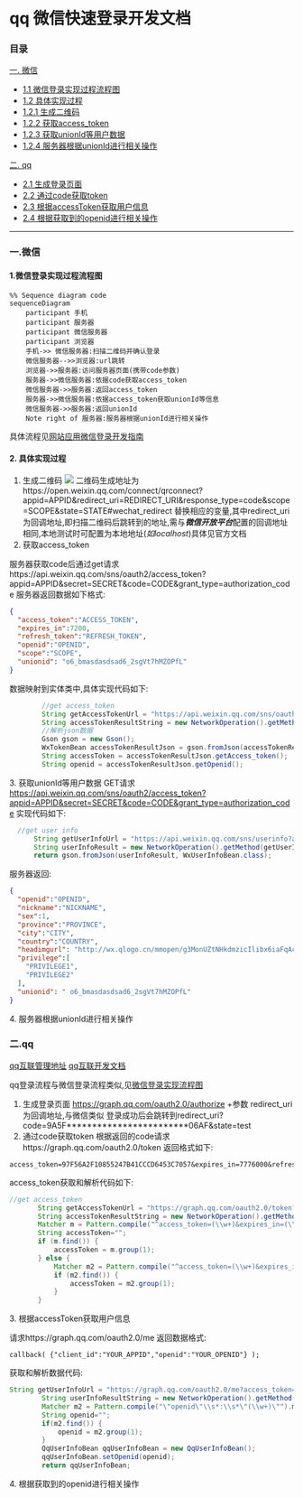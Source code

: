 qq 微信快速登录开发文档
======
### 目录
[一. 微信](#1)
  - [1.1 微信登录实现过程流程图](#1)
  - [1.2 具体实现过程](#1.2)
  - [1.2.1 生成二维码](#1.2.1)
  - [1.2.2 获取access_token](#1.2.2)
  - [1.2.3 获取unionId等用户数据](#1.2.3)
  - [1.2.4 服务器根据unionId进行相关操作](#1.2.4)

[二. qq](#2)
- [2.1 生成登录页面](#2.1)
- [2.2 通过code获取token](#2.2)
- [2.3 根据accessToken获取用户信息](#2.3)
- [2.4 根据获取到的openid进行相关操作](#2.4)

-------

<span id="1"></span>
### 一.微信
<span id="1.1"></span>
#### 1.微信登录实现过程流程图
```mermaid
%% Sequence diagram code
sequenceDiagram
    participant 手机
    participant 服务器
    participant 微信服务器
    participant 浏览器
    手机->> 微信服务器:扫描二维码并确认登录
    微信服务器-->>浏览器:url跳转
    浏览器->>服务器:访问服务器页面(携带code参数)
    服务器->>微信服务器:依据code获取access_token
    微信服务器->>服务器:返回access_token
    服务器->>微信服务器:依据access_token获取unionId等信息
    微信服务器->>服务器:返回unionId
    Note right of 服务器:服务器根据unionId进行相关操作
```
具体流程见[网站应用微信登录开发指南](https://open.weixin.qq.com/cgi-bin/showdocument?action=dir_list&t=resource/res_list&verify=1&id=open1419316505&token=9b2933f7ee2d51c465f310a1d41661d14dfc62d9&lang=zh_CN)
<span id="1.2"></span>
#### 2. 具体实现过程
<span id="1.2.1"></span>
  1. 生成二维码
![](https://res.wx.qq.com/open/zh_CN/htmledition/res/img/pic/web-wxlogin/12168b9.png)
二维码生成地址为https://open.weixin.qq.com/connect/qrconnect?appid=APPID&redirect_uri=REDIRECT_URI&response_type=code&scope=SCOPE&state=STATE#wechat_redirect
 替换相应的变量,其中redirect_uri为回调地址,即扫描二维码后跳转到的地址,需与***微信开放平台***配置的回调地址相同,本地测试时可配置为本地地址(_如localhost_)具体见官方文档
 <span id="1.2.2"></span>
  2. 获取access_token

服务器获取code后通过get请求https://api.weixin.qq.com/sns/oauth2/access_token?appid=APPID&secret=SECRET&code=CODE&grant_type=authorization_code
服务器返回数据如下格式:
```json
{
  "access_token":"ACCESS_TOKEN",
  "expires_in":7200,
  "refresh_token":"REFRESH_TOKEN",
  "openid":"OPENID",
  "scope":"SCOPE",
  "unionid": "o6_bmasdasdsad6_2sgVt7hMZOPfL"
}
```
数据映射到实体类中,具体实现代码如下:
```java
        //get access_token
        String getAccessTokenUrl = "https://api.weixin.qq.com/sns/oauth2/access_token?appid=" + appid + "&secret=" + secret + "&code=" + code + "&grant_type=authorization_code";
        String accessTokenResultString = new NetworkOperation().getMethod(getAccessTokenUrl);//获取数据
        //解析json数据
        Gson gson = new Gson();
        WxTokenBean accessTokenResultJson = gson.fromJson(accessTokenResultString, WxTokenBean.class);
        String accessToken = accessTokenResultJson.getAccess_token();
        String openid = accessTokenResultJson.getOpenid();

```
<span id="1.2.3"></span>
  3. 获取unionId等用户数据
  GET请求  https://api.weixin.qq.com/sns/oauth2/access_token?appid=APPID&secret=SECRET&code=CODE&grant_type=authorization_code
  实现代码如下:

```java
  //get user info
      String getUserInfoUrl = "https://api.weixin.qq.com/sns/userinfo?access_token=" + accessToken + "&openid=" + openid;
      String userInfoResult = new NetworkOperation().getMethod(getUserInfoUrl);
      return gson.fromJson(userInfoResult, WxUserInfoBean.class);
```
  服务器返回:
```json
{
  "openid":"OPENID",
  "nickname":"NICKNAME",
  "sex":1,
  "province":"PROVINCE",
  "city":"CITY",
  "country":"COUNTRY",
  "headimgurl": "http://wx.qlogo.cn/mmopen/g3MonUZtNHkdmzicIlibx6iaFqAc56vxLSUfpb6n5WKSYVY0ChQKkiaJSgQ1dZuTOgvLLrhJbERQQ4eMsv84eavHiaiceqxibJxCfHe/0",
  "privilege":[
    "PRIVILEGE1",
    "PRIVILEGE2"
  ],
  "unionid": " o6_bmasdasdsad6_2sgVt7hMZOPfL"
}
```
<span id="1.2.4"></span>
  4. 服务器根据unionId进行相关操作
### 二.qq
[qq互联管理地址](https://connect.qq.com/)
[qq互联开发文档](http://wiki.connect.qq.com/%E7%BD%91%E7%AB%99%E5%BA%94%E7%94%A8%E6%8E%A5%E5%85%A5%E6%B5%81%E7%A8%8B)

qq登录流程与微信登录流程类似,见[微信登录实现流程图](#wx)
<span id="2.1"></span>
1. 生成登录页面
  https://graph.qq.com/oauth2.0/authorize +参数
  redirect_uri为回调地址,与微信类似
  登录成功后会跳转到redirect_uri?code=9A5F************************06AF&state=test
  <span id="2.2"></span>
2. 通过code获取token
  根据返回的code请求https://graph.qq.com/oauth2.0/token
  返回格式如下:
```
access_token=97F56A2F10855247B41CCCD6453C7057&expires_in=7776000&refresh_token=D61381A12F49301CD1DE5939A6A976E0
```
access_token获取和解析代码如下:
```java
//get access_token
       String getAccessTokenUrl = "https://graph.qq.com/oauth2.0/token?grant_type=authorization_code&client_id=" + appid + "&client_secret=" + secret + "&code=" + code + "&redirect_uri=" + redirect_uri;
       String accessTokenResultString = new NetworkOperation().getMethod(getAccessTokenUrl);
       Matcher m = Pattern.compile("^access_token=(\\w+)&expires_in=(\\w+)&refresh_token=(\\w+)$").matcher(accessTokenResultString);
       String accessToken="";
       if (m.find()) {
           accessToken = m.group(1);
       } else {
           Matcher m2 = Pattern.compile("^access_token=(\\w+)&expires_in=(\\w+)$").matcher(accessTokenResultString);
           if (m2.find()) {
               accessToken = m2.group(1);
           }
       }
```
<span id="2.3"></span>
3. 根据accessToken获取用户信息

请求https://graph.qq.com/oauth2.0/me
返回数据格式:
```
callback( {"client_id":"YOUR_APPID","openid":"YOUR_OPENID"} );
```
获取和解析数据代码:
```java
String getUserInfoUrl = "https://graph.qq.com/oauth2.0/me?access_token="+accessToken;
        String userInfoResultString = new NetworkOperation().getMethod(getUserInfoUrl);
        Matcher m2 = Pattern.compile("\"openid\"\\s*:\\s*\"(\\w+)\"").matcher(userInfoResultString);
        String openid="";
        if(m2.find()) {
            openid = m2.group(1);
        }
        QqUserInfoBean qqUserInfoBean = new QqUserInfoBean();
        qqUserInfoBean.setOpenid(openid);
        return qqUserInfoBean;
```
<span id="2.4"></span>
4. 根据获取到的openid进行相关操作
